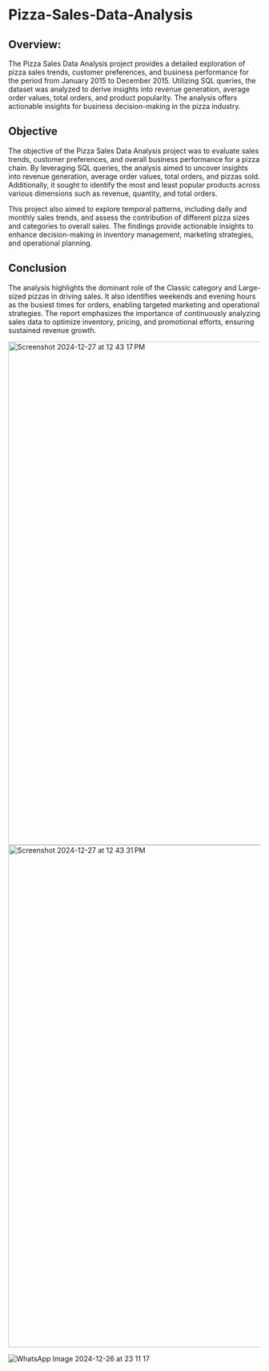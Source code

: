 # Pizza-Sales-Data-Analysis


## Overview:
The Pizza Sales Data Analysis project provides a detailed exploration of pizza sales trends, customer preferences, and business performance for the period from January 2015 to December 2015. Utilizing SQL queries, the dataset was analyzed to derive insights into revenue generation, average order values, total orders, and product popularity. The analysis offers actionable insights for business decision-making in the pizza industry.

## Objective
The objective of the Pizza Sales Data Analysis project was to evaluate sales trends, customer preferences, and overall business performance for a pizza chain. By leveraging SQL queries, the analysis aimed to uncover insights into revenue generation, average order values, total orders, and pizzas sold. Additionally, it sought to identify the most and least popular products across various dimensions such as revenue, quantity, and total orders.

This project also aimed to explore temporal patterns, including daily and monthly sales trends, and assess the contribution of different pizza sizes and categories to overall sales. The findings provide actionable insights to enhance decision-making in inventory management, marketing strategies, and operational planning.

## Conclusion
The analysis highlights the dominant role of the Classic category and Large-sized pizzas in driving sales. It also identifies weekends and evening hours as the busiest times for orders, enabling targeted marketing and operational strategies. The report emphasizes the importance of continuously analyzing sales data to optimize inventory, pricing, and promotional efforts, ensuring sustained revenue growth.

<img width="1004" alt="Screenshot 2024-12-27 at 12 43 17 PM" src="https://github.com/user-attachments/assets/dd8a7363-21db-4049-9d5e-0252814e4e85" />

<img width="1002" alt="Screenshot 2024-12-27 at 12 43 31 PM" src="https://github.com/user-attachments/assets/ee2ce7b9-619d-4bd2-9067-342eec4dfa11" />

![WhatsApp Image 2024-12-26 at 23 11 17](https://github.com/user-attachments/assets/6c90ac97-0dc5-4e12-9b02-94f1af4aed9a)

